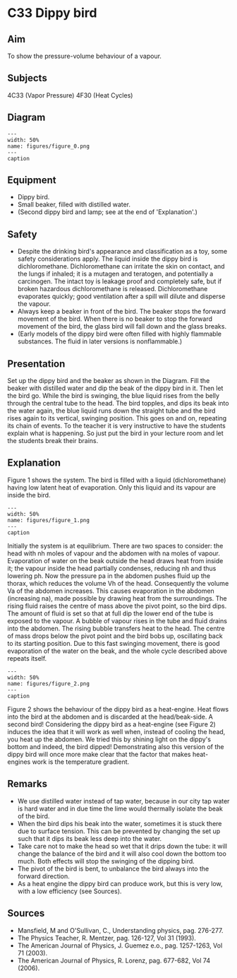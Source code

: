 # C33 Dippy bird 
    
  
## Aim   
 To show the pressure-volume behaviour of a vapour.    
  
## Subjects   
 4C33 (Vapor Pressure) 4F30 (Heat Cycles)   
  
## Diagram   
   
```{figure} figures/figure_0.png  
---  
width: 50%  
name: figures/figure_0.png  
---  
caption  
``` 
     
  
## Equipment   
 
 *  Dippy bird. 
 *  Small beaker, filled with distilled water. 
 *  (Second dippy bird and lamp; see at the end of 'Explanation'.)   
  
## Safety   
 
 *  Despite the drinking bird's appearance and classification as a toy, some safety considerations apply. The liquid inside the dippy bird is dichloromethane. Dichloromethane can irritate the skin on contact, and the lungs if inhaled; it is a mutagen and teratogen, and potentially a carcinogen. The intact toy is leakage proof and completely safe, but if broken hazardous dichloromethane is released. Dichloromethane evaporates quickly; good ventilation after a spill will dilute and disperse the vapour. 
 *  Always keep a beaker in front of the bird. The beaker stops the forward movement of the bird. When there is no beaker to stop the forward movement of the bird, the glass bird will fall down and the glass breaks. 
 *  (Early models of the dippy bird were often filled with highly flammable substances. The fluid in later versions is nonflammable.)
     
  
## Presentation   
 Set up the dippy bird and the beaker as shown in the Diagram. Fill the beaker with distilled water and dip the beak of the dippy bird in it. Then let the bird go. While the bird is swinging, the blue liquid rises from the belly through the central tube to the head. The bird topples, and dips its beak into the water again, the blue liquid runs down the straight tube and the bird rises again to its vertical, swinging position. This goes on and on, repeating its chain of events. To the teacher it is very instructive to have the students explain what is happening. So just put the bird in your lecture room and let the students break their brains.    
  
## Explanation   
 Figure 1 shows the system. The bird is filled with a liquid (dichloromethane) having low latent heat of evaporation. Only this liquid and its vapour are inside the bird.     
```{figure} figures/figure_1.png  
---  
width: 50%  
name: figures/figure_1.png  
---  
caption  
``` 
 Initially the system is at equilibrium. There are two spaces to consider: the head with nh moles of vapour and the abdomen with na moles of vapour. Evaporation of water on the beak outside the head draws heat from inside it; the vapour inside the head partially condenses, reducing nh and thus lowering ph. Now the pressure pa in the abdomen pushes fluid up the thorax, which reduces the volume Vh of the head. Consequently the volume Va of the abdomen increases. This causes evaporation in the abdomen (increasing na), made possible by drawing heat from the surroundings. The rising fluid raises the centre of mass above the pivot point, so the bird dips. The amount of fluid is set so that at full dip the lower end of the tube is exposed to the vapour. A bubble of vapour rises in the tube and fluid drains into the abdomen. The rising bubble transfers heat to the head. The centre of mass drops below the pivot point and the bird bobs up, oscillating back to its starting position. Due to this fast swinging movement, there is good evaporation of the water on the beak, and the whole cycle described above repeats itself.     
```{figure} figures/figure_2.png  
---  
width: 50%  
name: figures/figure_2.png  
---  
caption  
``` 
 Figure 2 shows the behaviour of the dippy bird as a heat-engine. Heat flows into the bird at the abdomen and is discarded at the head/beak-side.   A second bird! Considering the dippy bird as a heat-engine (see Figure 2) induces the idea that it will work as well when, instead of cooling the head, you heat up the abdomen. We tried this by shining light on the dippy's bottom and indeed, the bird dipped! Demonstrating also this version of the dippy bird will once more make clear that the factor that makes heat-engines work is the temperature gradient.   
  
## Remarks   
 
 *  We use distilled water instead of tap water, because in our city tap water is hard water and in due time the lime would thermally isolate the beak of the bird. 
 *  When the bird dips his beak into the water, sometimes it is stuck there due to surface tension. This can be prevented by changing the set up such that it dips its beak less deep into the water. 
 *  Take care not to make the head so wet that it drips down the tube: it will change the balance of the bird and it will also cool down the bottom too much. Both effects will stop the swinging of the dipping bird. 
 *  The pivot of the bird is bent, to unbalance the bird always into the forward direction. 
 *  As a heat engine the dippy bird can produce work, but this is very low, with a low efficiency (see
 Sources).   
  
## Sources   
 
 *  Mansfield, M and O'Sullivan, C., Understanding physics, pag. 276-277. 
 *  The Physics Teacher, R. Mentzer, pag. 126-127, Vol 31 (1993). 
 *  The American Journal of Physics, J. Guemez e.o., pag. 1257-1263, Vol 71 (2003). 
 *  The American Journal of Physics, R. Lorenz, pag. 677-682, Vol 74 (2006).
  